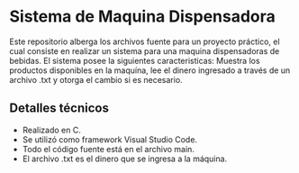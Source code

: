 # Sistema de Maquina Dispensadora

Este repositorio alberga los archivos fuente para un proyecto práctico, el cual consiste en realizar un sistema para una maquina dispensadoras de bebidas. El sistema posee la siguientes caracteristicas: Muestra los productos disponibles en la maquína, lee el dinero ingresado a través de un archivo .txt y otorga el cambio si es necesario.

## Detalles técnicos

- Realizado en C.
- Se utilizó como framework Visual Studio Code.
- Todo el código fuente está en el archivo main.
- El archivo .txt es el dinero que se ingresa a la máquina.
